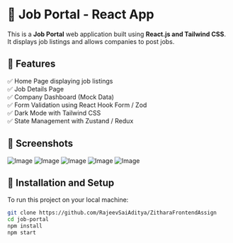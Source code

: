 # 🚀 Job Portal - React App

This is a **Job Portal** web application built using **React.js and Tailwind CSS**. It displays job listings and allows companies to post jobs.

## 🔹 Features
✅ Home Page displaying job listings  
✅ Job Details Page  
✅ Company Dashboard (Mock Data)  
✅ Form Validation using React Hook Form / Zod  
✅ Dark Mode with Tailwind CSS  
✅ State Management with Zustand / Redux  

## 📸 Screenshots
![Image](https://github.com/user-attachments/assets/76d8a866-6e63-4605-a301-8c02dfabb6f0)
![Image](https://github.com/user-attachments/assets/308f35af-e629-4c64-bd7c-027380d9e0ff)
![Image](https://github.com/user-attachments/assets/d32ee559-6673-4f00-bdca-c112022cb4ef)
![Image](https://github.com/user-attachments/assets/6915c60f-8ccf-4bbe-a863-6a819cc49c3d)
![Image](https://github.com/user-attachments/assets/efe0b170-847d-4f09-bde8-5d5bc8c42c39)



## 🔧 Installation and Setup
To run this project on your local machine:

```sh
git clone https://github.com/RajeevSaiAditya/ZitharaFrontendAssign
cd job-portal
npm install
npm start
